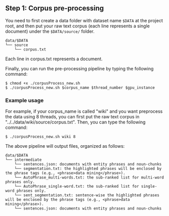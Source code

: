 ## Step 1: Corpus pre-processing

You need to first create a data folder with dataset name `$DATA` at the project root, and then put your raw text corpus (each line represents a single document) under the `$DATA/source/` folder. 

```
data/$DATA
└── source
    └── corpus.txt
```
Each line in corpus.txt represents a document. 

Finally, you can run the pre-processing pipeline by typing the following command:

```
$ chmod +x ./corpusProcess_new.sh
$ ./corpusProcess_new.sh $corpus_name $thread_number $gpu_instance
```

### Example usage

For example, if your corpus_name is called "wiki" and you want preprocess the data using 8 threads, you can first
put the raw text corpus in "../../data/wiki/source/corpus.txt". Then, you can type the following command:

```
$ ./corpusProcess_new.sh wiki 8
```

The above pipeline will output files, organized as follows:

```
data/$DATA
└── intermediate
    └── sentences.json: documents with entity phrases and noun-chunks
    └── segmentation.txt: the highlighted phrases will be enclosed by the phrase tags (e.g., <phrase>data mining</phrase>).
    └── AutoPhrase_multi-words.txt: the sub-ranked list for multi-word phrases only.
    └── AutoPhrase_single-word.txt: the sub-ranked list for single-word phrases only.
    └── sent_segmentation.txt: sentence-wise the highlighted phrases will be enclosed by the phrase tags (e.g., <phrase>data mining</phrase>).
    └── sentences.json: documents with entity phrases and noun-chunks
	
```






